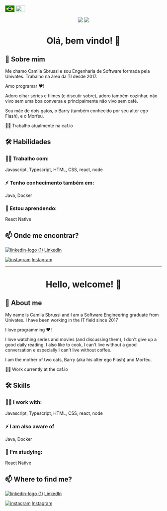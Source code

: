 
<a href="#portuguese"> <img src="https://github.com/pedrorivald/bandeira-brasil/blob/master/estrelas.PNG" height="21" width="30"></a>
<a href="#english"><img src="https://static.todamateria.com.br/upload/ba/nd/bandeira_americana_bb.jpg" height="21" width="30"> </a>

<div align="center">

     
  <img height="170rem" src="https://github-readme-stats-git-masterrstaa-rickstaa.vercel.app/api?username=camisbrussi&&show_icons=true&theme=outrun&include_all_commits=true&count_private=true"/>
  <img height="170rem" src="https://github-readme-stats-git-masterrstaa-rickstaa.vercel.app/api/top-langs/?username=camisbrussi&layout=compact&langs_count=16&theme=outrun"/>
</div>
</div>  


<h1 align="center" id="portuguese"> Olá, bem vindo! 👋 </h1>




## 🚀 Sobre mim

Me chamo Camila Sbrussi e sou Engenharia de Software formada pela Univates. Trabalho na área da TI desde 2017.

Amo programar :heart:! 

Adoro olhar séries e filmes (e discutir sobre), adoro também cozinhar, não vivo sem uma boa conversa e principalmente não vivo sem café. 

Sou mãe de dois gatos, o Barry (também conhecido por seu alter ego Flash), e o Morfeu. 

👩‍💻 Trabalho atualmente na caf.io

## 🛠 Habilidades
### 👩‍💻 Trabalho com:  
Javascript, Typescript, HTML, CSS, react, node

### ⚡️ Tenho conhecimento também em:
Java, Docker
 

### 🧠 Estou aprendendo:
React Native
  

## 📫 Onde me encontrar?

<a href="https://www.linkedin.com/in/camila-sbrussi-a7b48516a/">![linkedin-logo (1)](https://user-images.githubusercontent.com/40186019/96396021-80e51800-119c-11eb-8505-b3141e247a3f.png)</img></a> [LinkedIn](https://www.linkedin.com/in/camisbrussi/)

<a href="https://www.instagram.com/camisbrussi">![instagram](https://user-images.githubusercontent.com/40186019/96396205-08328b80-119d-11eb-9f44-012b07cfe8aa.png)</img></a> [Instagram](https://www.instagram.com/camisbrussi)


---------------------------------------------------------------------------------------------
 
 <h1 align="center" id="english"> Hello, welcome! 👋 </h1>

## 🚀 About me
    
My name is Camila Sbrussi and I am a Software Engineering graduate from Univates. I have been working in the IT field since 2017
    
I love programming :heart:!

  
 I love watching series and movies (and discussing them), I don't give up a good daily reading, I also like to cook, I can't live without a good conversation e especially I can't live without coffee. 
  
 I am the mother of two cats, Barry (aka his alter ego Flash) and Morfeu.
 
👩‍💻 Work currently at the caf.io
 
 ## 🛠 Skills
    
### 👩‍💻 I work with: 
Javascript, Typescript, HTML, CSS, react, node

### ⚡️ I am also aware of </br>
Java, Docker
 
### 🧠 I'm studying:
React Native

     
## 📫 Where to find me?

<a href="https://www.linkedin.com/in/camila-sbrussi-a7b48516a/">![linkedin-logo (1)](https://user-images.githubusercontent.com/40186019/96396021-80e51800-119c-11eb-8505-b3141e247a3f.png)</img></a> [LinkedIn](https://www.linkedin.com/in/camisbrussi/)

<a href="https://www.instagram.com/camisbrussi">![instagram](https://user-images.githubusercontent.com/40186019/96396205-08328b80-119d-11eb-9f44-012b07cfe8aa.png)</img></a> [Instagram](https://www.instagram.com/camisbrussi)



       



